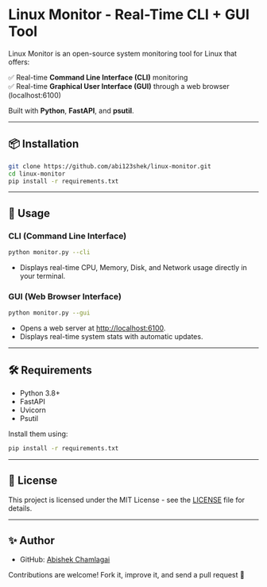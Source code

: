 # Linux Monitor - Real-Time CLI + GUI Tool

Linux Monitor is an open-source system monitoring tool for Linux that offers:

✅ Real-time **Command Line Interface (CLI)** monitoring  
✅ Real-time **Graphical User Interface (GUI)** through a web browser (localhost:6100)

Built with **Python**, **FastAPI**, and **psutil**.

---

## 📦 Installation

```bash
git clone https://github.com/abi123shek/linux-monitor.git
cd linux-monitor
pip install -r requirements.txt
```

---

## 🚀 Usage

### CLI (Command Line Interface)
```bash
python monitor.py --cli
```
- Displays real-time CPU, Memory, Disk, and Network usage directly in your terminal.

### GUI (Web Browser Interface)
```bash
python monitor.py --gui
```
- Opens a web server at [http://localhost:6100](http://localhost:6100).
- Displays real-time system stats with automatic updates.

---

## 🛠 Requirements

- Python 3.8+
- FastAPI
- Uvicorn
- Psutil

Install them using:

```bash
pip install -r requirements.txt
```

---

## 📜 License

This project is licensed under the MIT License - see the [LICENSE](LICENSE) file for details.

---

## ✨ Author

- GitHub: [Abishek Chamlagai](https://github.com/abi123shek)

Contributions are welcome! Fork it, improve it, and send a pull request 🚀

